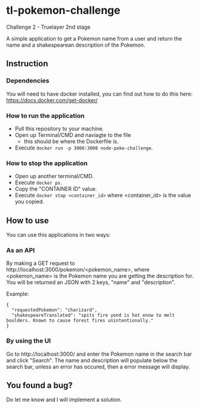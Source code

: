 # tl-pokemon-challenge

Challenge 2 - Truelayer 2nd stage

A simple application to get a Pokemon name from a user and return the name and a shakespearean description of the Pokemon.

## Instruction
### Dependencies

You will need to have docker installed, you can find out how to do this here: https://docs.docker.com/get-docker/


### How to run the application

* Pull this repository to your machine.
* Open up Terminal/CMD and naviagte to the file
  * this should be where the Dockerfile is.
* Execute `docker run -p 3000:3000 node-poke-challenge`.

### How to stop the application

* Open up another terminal/CMD.
* Execute `docker ps`.
* Copy the "CONTAINER ID" value.
* Execute `docker stop <container_id>` where <container_id> is the value you copied.

## How to use

You can use this applications in two ways:

### As an API

By making a GET request to http://localhost:3000/pokemon/<pokemon_name>, where <pokemon_name> is the Pokemon name you are getting the description for. 
You will be returned an JSON with 2 keys, "name" and "description".

Example:
```` 
{
  "requestedPokemon": "charizard",
  "shakespeareTranslated": "spits fire yond is hot enow to melt boulders. Known to cause forest fires unintentionally."
}
```` 

### By using the UI

Go to http://localhost:3000/ and enter the Pokemon name in the search bar and click "Search".
The name and description will populate below the search bar, unless an error has occured, then a error message will display.


## You found a bug?

Do let me know and I will implement a solution.


